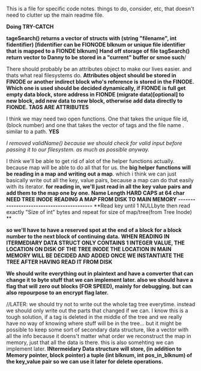 This is a file for specific code notes. things to do, consider, etc, that doesn't need to clutter up the main readme file.

**Doing TRY-CATCH** 

**tageSearch() returns a vector of structs with (string "filename", int fidentifier) [fidentifier can be FIONODE blknum or unique file identifier that is mapped to a FIONDE blknum]** 
**Hand off storage of file tagSearch() return vector to Danny to be stored in a "current" buffer or smoe such**/

There should probably be an attributes object to make our lives easier. and thats what real filesystems do.
**Attributes object should be stored in FINODE or another indirect block who's reference is stored in the FINODE.  Which one is used should be decided dynamically, if FIONDE is full get empty data block, store address in FIONDE (migrate data)[optional] to new block, add new data to new block, otherwise add data directly to FIONDE.  TAGS ARE ATTRIBUTES**

I think we may need two open functions. One that takes the unique file id,(block number) and one that takes the vector of tags and the file name . similar to a path. **YES**

*I removed validName() because we should check for valid input before passing it to our filesystem. as much as possible anyway.*

I think we'll be able to get rid of alot of the helper functions actually. because map will be able to do all that for us. the **big helper functions will be reading in a map and writing out a map**. which i think we can just basically write out all the key, value pairs, because a map can do that easily with its iterator. **for reading in, we'll just read in all the key value pairs and add them to the map one by one.** 
**Name Length HARD CAPS at 64 char**
**NEED TREE INODE**
**READING A MAP FROM DISK TO MAIN MEMORY**
**------------------------------------------**
**Read key until 1 NULLbyte then read exactly "Size of int" bytes and repeat for size of map/tree(from Tree Inode) **

 **so we'll have to have a reserved spot at the end of a block for a block number to the next block of continuing data.** 
**WHEN READING IN ITERMEDIARY DATA STRUCT ONLY CONTAINS 1 INTEGER VALUE, THE LOCATION ON DISK OF THE TREE INODE 
THE LOCATION IN MAIN MEMORY WILL BE DECIDED AND ADDED ONCE WE INSTANTIATE THE TREE AFTER HAVING READ IT FROM DISK**

**We should write everything out in plaintext and have a converter that can change it to byte stuff that we can implement later. also we should have a flag that will zero out blocks (FOR SPEED), mainly for debugging. but can also repourpose to an encrypt flag later.** 



//LATER: we should try not to write out the whole tag tree everytime. instead we should only write out the parts that changed if we can. I know this is a tough solution, if a tag is deleted in the middle of the tree and we really have no way of knowing where stuff will be in the tree... but it might be possible to keep some sort of secondary data structure, like a vector with all the info because it doens't matter what order we reconstruct the map in memory, just that all the data is there. this is also somehting we can implement later.
**INtermeidary Data structure will store, (in addition to Memory pointer, block pointer) a tuple (int blknum, int pos_in_blknum) of the key_value pair so we can use it later for delete operations.** 
